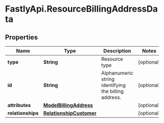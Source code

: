 # FastlyApi.ResourceBillingAddressData

## Properties

Name | Type | Description | Notes
------------ | ------------- | ------------- | -------------
**type** | **String** | Resource type | [optional] 
**id** | **String** | Alphanumeric string identifying the billing address. | [optional] 
**attributes** | [**ModelBillingAddress**](ModelBillingAddress.md) |  | [optional] 
**relationships** | [**RelationshipCustomer**](RelationshipCustomer.md) |  | [optional] 


